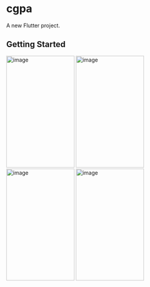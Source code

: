 # cgpa

A new Flutter project.

## Getting Started
<img width="180" height="296" alt="image" src="https://github.com/user-attachments/assets/982871ed-7119-4618-b87e-117ce849b183" />
<img width="180" height="296" alt="image" src="https://github.com/user-attachments/assets/78229273-ba18-40c5-be08-5715245c7fc1" />
<img width="180" height="296" alt="image" src="https://github.com/user-attachments/assets/6004fde1-bc0c-4cb3-84f4-0ccc158c2a62" />
<img width="180" height="296" alt="image" src="https://github.com/user-attachments/assets/6c49537a-00dd-4fba-ac75-a5a90c9575b7" />



